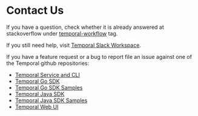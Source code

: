 # Contact Us

If you have a question, check whether it is already answered at stackoverflow under [temporal-workflow](https://stackoverflow.com/questions/tagged/temporal-workflow) tag.

If you still need help, visit [Temporal Slack Workspace](https://join.slack.com/t/temporalio/shared_invite/zt-c1e99p8g-beF7~ZZW2HP6gGStXD8Nuw).

If you have a feature request or a bug to report file an issue against one of the Temporal github repositories:

* [Temporal Service and CLI](https://github.com/temporalio/temporal)
* [Temporal Go SDK](https://github.com/temporalio/temporal-go-sdk)
* [Temporal Go SDK Samples](https://github.com/temporalio/temporal-go-samples)
* [Temporal Java SDK](https://github.com/temporalio/temporal-java-sdk)
* [Temporal Java SDK Samples](https://github.com/temporalio/temporal-java-samples)
* [Temporal Web UI](https://github.com/temporalio/temporal-web)

